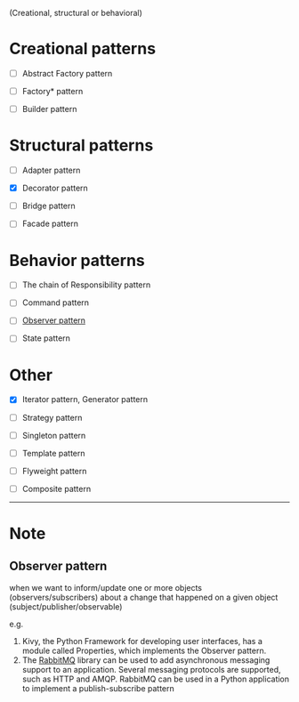 (Creational, structural or behavioral)

# Creational patterns
- [ ] Abstract Factory pattern
- [ ] Factory* pattern
- [ ] Builder pattern


# Structural patterns
- [ ] Adapter   pattern
- [x] Decorator pattern
- [ ] Bridge pattern
- [ ] Facade    pattern


# Behavior patterns
- [ ] The chain of Responsibility pattern
- [ ] Command   pattern
- [ ] [Observer  pattern](#observer-pattern)
- [ ] State     pattern


# Other
- [x] Iterator  pattern, Generator  pattern
- [ ] Strategy  pattern
- [ ] Singleton pattern
- [ ] Template  pattern
- [ ] Flyweight pattern
- [ ] Composite pattern


--------
# Note
## Observer pattern
when we want to inform/update one or more objects (observers/subscribers) about a change that happened on a given object (subject/publisher/observable)

e.g.
1. Kivy, the Python Framework for developing user interfaces, has a module called Properties, which implements the Observer pattern.
2. The [RabbitMQ](https://www.rabbitmq.com/tutorials/tutorial-three-python.html) library can be used to add asynchronous messaging support to an application. Several messaging protocols are supported, such as HTTP and AMQP. RabbitMQ can be used in a Python application to implement a publish-subscribe pattern


